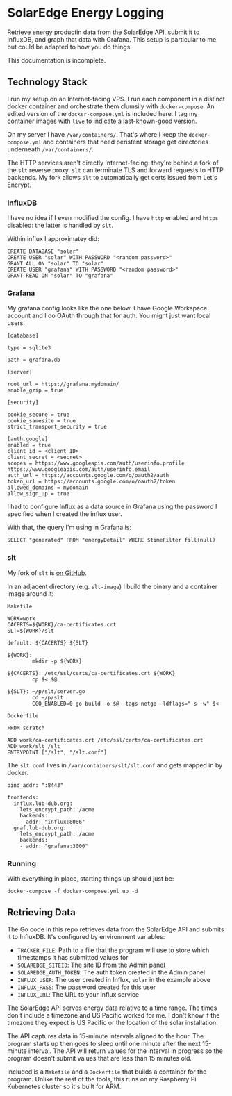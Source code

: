 # SolarEdge Energy Logging

Retrieve energy productin data from the SolarEdge API, submit it to InfluxDB,
and graph that data with Grafana. This setup is particular to me but could be
adapted to how you do things.

This documentation is incomplete.

## Technology Stack

I run my setup on an Internet-facing VPS. I run each component in a distinct
docker container and orchestrate them clumsily with `docker-compose`. An edited
version of the `docker-compose.yml` is included here. I tag my container images
with `live` to indicate a last-known-good version.

On my server I have `/var/containers/`. That's where I keep the
`docker-compose.yml` and containers that need peristent storage get directories
underneath `/var/containers/`.

The HTTP services aren't directly Internet-facing: they're behind a fork of the
`slt` reverse proxy. `slt` can terminate TLS and forward requests to HTTP
backends. My fork allows `slt` to automatically get certs issued from Let's
Encrypt.

### InfluxDB

I have no idea if I even modified the config. I have `http` enabled and `https`
disabled: the latter is handled by `slt`.

Within influx I approximatey did:

```
CREATE DATABASE "solar"
CREATE USER "solar" WITH PASSWORD "<random password>"
GRANT ALL ON "solar" TO "solar"
CREATE USER "grafana" WITH PASSWORD "<random password>"
GRANT READ ON "solar" TO "grafana"
```

### Grafana

My grafana config looks like the one below. I have Google Workspace account and
I do OAuth through that for auth. You might just want local users.

```
[database]
  
type = sqlite3

path = grafana.db

[server]

root_url = https://grafana.mydomain/
enable_gzip = true

[security]

cookie_secure = true
cookie_samesite = true
strict_transport_security = true

[auth.google]
enabled = true
client_id = <client ID>
client_secret = <secret>
scopes = https://www.googleapis.com/auth/userinfo.profile https://www.googleapis.com/auth/userinfo.email
auth_url = https://accounts.google.com/o/oauth2/auth
token_url = https://accounts.google.com/o/oauth2/token
allowed_domains = mydomain
allow_sign_up = true

```

I had to configure Influx as a data source in Grafana using the password I
specified when I created the influx user.

With that, the query I'm using in Grafana is:

```
SELECT "generated" FROM "energyDetail" WHERE $timeFilter fill(null)
```

### slt

My fork of `slt` is [on GitHub](https://github.com/jasonmf/slt).

In an adjacent directory (e.g. `slt-image`) I build the binary and a container
image around it:

`Makefile`

```
WORK=work
CACERTS=${WORK}/ca-certificates.crt
SLT=${WORK}/slt

default: ${CACERTS} ${SLT}

${WORK}:
        mkdir -p ${WORK}

${CACERTS}: /etc/ssl/certs/ca-certificates.crt ${WORK}
        cp $< $@

${SLT}: ~/p/slt/server.go
        cd ~/p/slt
        CGO_ENABLED=0 go build -o $@ -tags netgo -ldflags="-s -w" $<
```

`Dockerfile`

```
FROM scratch

ADD work/ca-certificates.crt /etc/ssl/certs/ca-certificates.crt
ADD work/slt /slt
ENTRYPOINT ["/slt", "/slt.conf"]
```

The `slt.conf` lives in `/var/containers/slt/slt.conf` and gets mapped in by
docker.

```
bind_addr: ":8443"
  
frontends:
  influx.lub-dub.org:
    lets_encrypt_path: /acme
    backends:
    - addr: "influx:8086"
  graf.lub-dub.org:
    lets_encrypt_path: /acme
    backends:
    - addr: "grafana:3000"
```

### Running

With everything in place, starting things up should just be:

```
docker-compose -f docker-compose.yml up -d
```

## Retrieving Data

The Go code in this repo retrieves data from the SolarEdge API and submits it
to InfluxDB. It's configured by environment variables:

 - `TRACKER_FILE`: Path to a file that the program will use to store which timestamps it has submitted values for
 - `SOLAREDGE_SITEID`: The site ID from the Admin panel
 - `SOLAREDGE_AUTH_TOKEN`: The auth token created in the Admin panel
 - `INFLUX_USER`: The user created in Influx, `solar` in the example above
 - `INFLUX_PASS`: The password created for this user
 - `INFLUX_URL`: The URL to your Influx service

 The SolarEdge API serves energy data relative to a time range. The times don't
 include a timezone and US Pacific worked for me. I don't know if the timezone
 they expect is US Pacific or the location of the solar installation.

 The API captures data in 15-minute intervals aligned to the hour. The program
 starts up then goes to sleep until one minute after the next 15-minute
 interval. The API will return values for the interval in progress so the
 program doesn't submit values that are less than 15 minutes old.

 Included is a `Makefile` and a `Dockerfile` that builds a container for the
 program. Unlike the rest of the tools, this runs on my Raspberry Pi
 Kubernetes cluster so it's built for ARM.